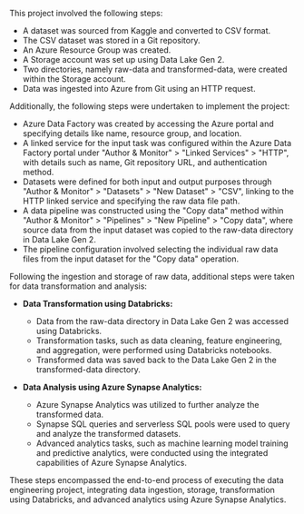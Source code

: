 This project involved the following steps:

- A dataset was sourced from Kaggle and converted to CSV format.
- The CSV dataset was stored in a Git repository.
- An Azure Resource Group was created.
- A Storage account was set up using Data Lake Gen 2.
- Two directories, namely raw-data and transformed-data, were created within the Storage account.
- Data was ingested into Azure from Git using an HTTP request.

Additionally, the following steps were undertaken to implement the project:

- Azure Data Factory was created by accessing the Azure portal and specifying details like name, resource group, and location.
- A linked service for the input task was configured within the Azure Data Factory portal under "Author & Monitor" > "Linked Services" > "HTTP", with details such as name, Git repository URL, and authentication method.
- Datasets were defined for both input and output purposes through "Author & Monitor" > "Datasets" > "New Dataset" > "CSV", linking to the HTTP linked service and specifying the raw data file path.
- A data pipeline was constructed using the "Copy data" method within "Author & Monitor" > "Pipelines" > "New Pipeline" > "Copy data", where source data from the input dataset was copied to the raw-data directory in Data Lake Gen 2.
- The pipeline configuration involved selecting the individual raw data files from the input dataset for the "Copy data" operation.

Following the ingestion and storage of raw data, additional steps were taken for data transformation and analysis:

- **Data Transformation using Databricks:**
  - Data from the raw-data directory in Data Lake Gen 2 was accessed using Databricks.
  - Transformation tasks, such as data cleaning, feature engineering, and aggregation, were performed using Databricks notebooks.
  - Transformed data was saved back to the Data Lake Gen 2 in the transformed-data directory.

- **Data Analysis using Azure Synapse Analytics:**
  - Azure Synapse Analytics was utilized to further analyze the transformed data.
  - Synapse SQL queries and serverless SQL pools were used to query and analyze the transformed datasets.
  - Advanced analytics tasks, such as machine learning model training and predictive analytics, were conducted using the integrated capabilities of Azure Synapse Analytics.

These steps encompassed the end-to-end process of executing the data engineering project, integrating data ingestion, storage, transformation using Databricks, and advanced analytics using Azure Synapse Analytics.
